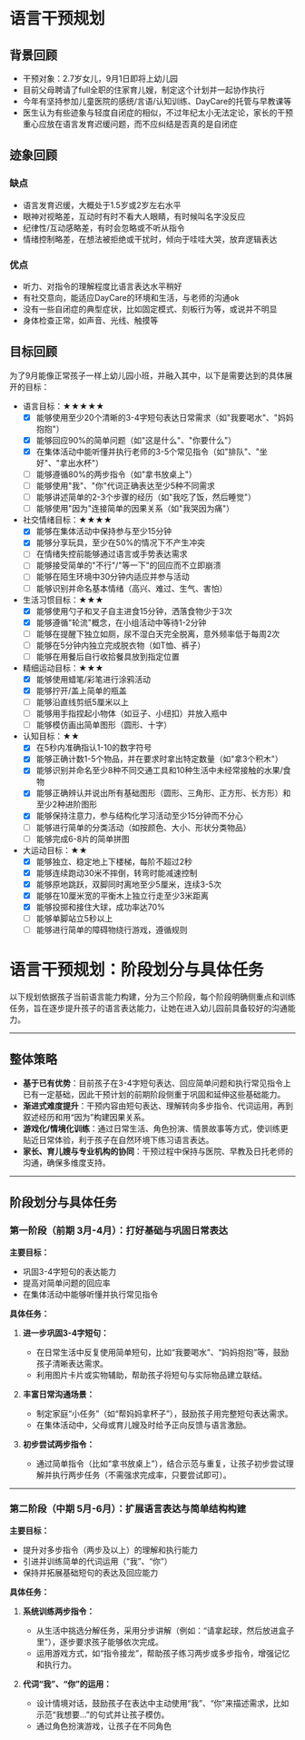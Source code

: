 # 语言干预规划

## 背景回顾
- 干预对象：2.7岁女儿，9月1日即将上幼儿园
- 目前父母聘请了full全职的住家育儿嫂，制定这个计划并一起协作执行
- 今年有坚持参加儿童医院的感统/言语/认知训练、DayCare的托管与早教课等
- 医生认为有些迹象与轻度自闭症的相似，不过年纪太小无法定论，家长的干预重心应放在语言发育迟缓问题，而不应纠结是否真的是自闭症

## 迹象回顾
### 缺点
- 语言发育迟缓，大概处于1.5岁或2岁左右水平
- 眼神对视略差，互动时有时不看大人眼睛，有时候叫名字没反应
- 纪律性/互动感略差，有时会忽略或不听从指令
- 情绪控制略差，在想法被拒绝或干扰时，倾向于哇哇大哭，放弃逻辑表达
### 优点
- 听力、对指令的理解程度比语言表达水平稍好
- 有社交意向，能适应DayCare的环境和生活，与老师的沟通ok
- 没有一些自闭症的典型症状，比如固定模式、刻板行为等，或说并不明显
- 身体检查正常，如声音、光线、触摸等

## 目标回顾
为了9月能像正常孩子一样上幼儿园小班，并融入其中，以下是需要达到的具体展开的目标：

- 语言目标：★★★★★
    - [x] 能够使用至少20个清晰的3-4字短句表达日常需求（如"我要喝水"、"妈妈抱抱"）
    - [x] 能够回应90%的简单问题（如"这是什么"、"你要什么"）
    - [x] 在集体活动中能听懂并执行老师的3-5个常见指令（如"排队"、"坐好"、"拿出水杯"）
    - [ ] 能够遵循80%的两步指令（如"拿书放桌上"）
    - [ ] 能够使用"我"、"你"代词正确表达至少5种不同需求
    - [ ] 能够讲述简单的2-3个步骤的经历（如"我吃了饭，然后睡觉"）
    - [ ] 能够使用"因为"连接简单的因果关系（如"我哭因为痛"）

- 社交情绪目标：★★★★
    - [x] 能够在集体活动中保持参与至少15分钟
    - [x] 能够分享玩具，至少在50%的情况下不产生冲突
    - [ ] 在情绪失控前能够通过语言或手势表达需求
    - [ ] 能够接受简单的"不行"/"等一下"的回应而不立即崩溃
    - [ ] 能够在陌生环境中30分钟内适应并参与活动
    - [ ] 能够识别并命名基本情绪（高兴、难过、生气、害怕）

- 生活习惯目标：★★★
    - [x] 能够使用勺子和叉子自主进食15分钟，洒落食物少于3次
    - [x] 能够遵循"轮流"概念，在小组活动中等待1-2分钟
    - [ ] 能够在提醒下独立如厕，尿不湿白天完全脱离，意外频率低于每周2次
    - [ ] 能够在5分钟内独立完成脱衣物（如T恤、裤子）
    - [ ] 能够在用餐后自行收拾餐具放到指定位置

- 精细运动目标：★★★
    - [x] 能够使用蜡笔/彩笔进行涂鸦活动
    - [x] 能够拧开/盖上简单的瓶盖
    - [ ] 能够沿直线剪纸5厘米以上
    - [ ] 能够用手指捏起小物体（如豆子、小纽扣）并放入瓶中
    - [ ] 能够模仿画出简单图形（圆形、十字）

- 认知目标：★★
    - [x] 在5秒内准确指认1-10的数字符号
    - [x] 能够正确计数1-5个物品，并在要求时拿出特定数量（如"拿3个积木"）
    - [x] 能够识别并命名至少8种不同交通工具和10种生活中未经常接触的水果/食物
    - [x] 能够正确辨认并说出所有基础图形（圆形、三角形、正方形、长方形）和至少2种进阶图形
    - [x] 能够保持注意力，参与结构化学习活动至少15分钟而不分心
    - [ ] 能够进行简单的分类活动（如按颜色、大小、形状分类物品）
    - [ ] 能够完成6-8片的简单拼图

- 大运动目标：★★
    - [x] 能够独立、稳定地上下楼梯，每阶不超过2秒
    - [x] 能够连续跑动30米不摔倒，转弯时能减速控制
    - [x] 能够原地跳跃，双脚同时离地至少5厘米，连续3-5次
    - [x] 能够在10厘米宽的平衡木上独立行走至少3米距离
    - [x] 能够投掷和接住大球，成功率达70%
    - [ ] 能够单脚站立5秒以上
    - [ ] 能够进行简单的障碍物绕行游戏，遵循规则

# 语言干预规划：阶段划分与具体任务

以下规划依据孩子当前语言能力构建，分为三个阶段，每个阶段明确侧重点和训练任务，旨在逐步提升孩子的语言表达能力，让她在进入幼儿园前具备较好的沟通能力。

---

## 整体策略

- **基于已有优势**：目前孩子在3-4字短句表达、回应简单问题和执行常见指令上已有一定基础，因此干预计划的前期阶段侧重于巩固和延伸这些基础能力。
- **渐进式难度提升**：干预内容由短句表达、理解转向多步指令、代词运用，再到叙述经历和用“因为”构建因果关系。
- **游戏化/情境化训练**：通过日常生活、角色扮演、情景故事等方式，使训练更贴近日常体验，利于孩子在自然环境下练习语言表达。
- **家长、育儿嫂与专业机构的协同**：干预过程中保持与医院、早教及日托老师的沟通，确保多维度支持。

---

## 阶段划分与具体任务

### 第一阶段（前期 3月-4月）：打好基础与巩固日常表达

**主要目标：**  
- 巩固3-4字短句的表达能力  
- 提高对简单问题的回应率  
- 在集体活动中能够听懂并执行常见指令

**具体任务：**

1. **进一步巩固3-4字短句：**  
   - 在日常生活中反复使用简单短句，比如“我要喝水”、“妈妈抱抱”等，鼓励孩子清晰表达需求。  
   - 利用图片卡片或实物辅助，帮助孩子将短句与实际物品建立联结。

2. **丰富日常沟通场景：**  
   - 制定家庭“小任务”（如“帮妈妈拿杯子”），鼓励孩子用完整短句表达需求。  
   - 在集体活动中，父母或育儿嫂及时给予正向反馈与语言激励。

3. **初步尝试两步指令：**  
   - 通过简单指令（比如“拿书放桌上”），结合示范与重复，让孩子初步尝试理解并执行两步任务（不需强求完成率，只要尝试即可）。

---

### 第二阶段（中期 5月-6月）：扩展语言表达与简单结构构建

**主要目标：**  
- 提升对多步指令（两步及以上）的理解和执行能力  
- 引进并训练简单的代词运用（“我”、“你”）  
- 保持并拓展基础短句的表达及回应能力

**具体任务：**

1. **系统训练两步指令：**  
   - 从生活中挑选分解任务，采用分步讲解（例如：“请拿起球，然后放进盒子里”），逐步要求孩子能够依次完成。  
   - 运用游戏方式，如“指令接龙”，帮助孩子练习两步或多步指令，增强记忆和执行力。

2. **代词“我”、“你”的运用：**  
   - 设计情境对话，鼓励孩子在表达中主动使用“我”、“你”来描述需求，比如示范“我想要…”的句式并让孩子模仿。  
   - 通过角色扮演游戏，让孩子在不同角色